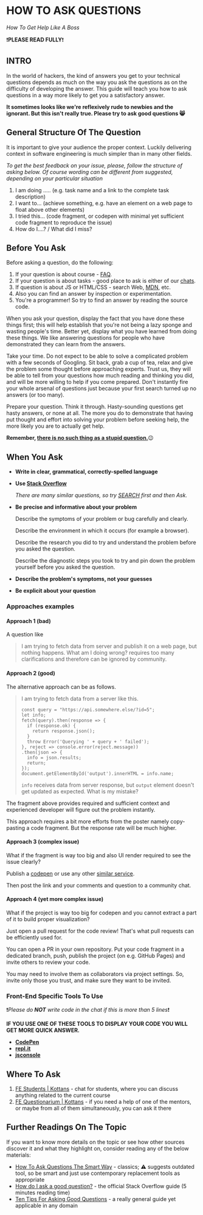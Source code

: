 # HOW TO ASK QUESTIONS
_How To Get Help Like A Boss_

:heavy_exclamation_mark:**PLEASE READ FULLY**:heavy_exclamation_mark:
## INTRO
In the world of hackers, the kind of answers you get to your technical questions depends as much on the way you ask the questions as on the difficulty of developing the answer. This guide will teach you how to ask questions in a way more likely to get you a satisfactory answer.

**It sometimes looks like we're reflexively rude to newbies and the ignorant. But this isn't really true. Please try to ask good questions :smile_cat:**
## General Structure Of The Question

It is important to give your audience the proper context.
Luckily delivering context in software engineering
is much simpler than in many other fields.

_To get the best feedback on your issue,
please, follow the structure of asking below.
Of course wording can be different from suggested,
depending on your particular situation_

1. I am doing ..... (e.g. task name
   and a link to the complete task description)
1. I want to... (achieve something, e.g. have an element on a web page to float above other elements)
1. I tried this... (code fragment, or codepen with minimal yet sufficient code fragment to reproduce the issue)
1. How do I....? / What did I miss?

## Before You Ask
Before asking a question, do the following:

1. If your question is about course - [FAQ](https://github.com/kottans/frontend/blob/master/faq.md).
2. If your question is about tasks -  good place to ask is either of our [chats](#where-to-ask).
3. If question is about JS or HTML/CSS - search Web, [MDN](https://developer.mozilla.org), etc.
4. Also you can find an answer by inspection or experimentation.
5. You're a programmer! So try to find an answer by reading the source code.

When you ask your question, display the fact that you have done these things first; this will help establish that you're not being a lazy sponge and wasting people's time. Better yet, display what you have learned from doing these things. We like answering questions for people who have demonstrated they can learn from the answers.

Take your time. Do not expect to be able to solve a complicated problem with a few seconds of Googling. Sit back, grab a cup of tea, relax and give the problem some thought before approaching experts. Trust us, they will be able to tell from your questions how much reading and thinking you did, and will be more willing to help if you come prepared. Don't instantly fire your whole arsenal of questions just because your first search turned up no answers (or too many).

Prepare your question. Think it through. Hasty-sounding questions get hasty answers, or none at all. The more you do to demonstrate that having put thought and effort into solving your problem before seeking help, the more likely you are to actually get help.

**Remember, [there is no such thing as a stupid question.](https://en.wikipedia.org/wiki/No_such_thing_as_a_stupid_question)**:wink:

## When You Ask
* **Write in clear, grammatical, correctly-spelled language**
* **Use [Stack Overflow](https://stackoverflow.com/)** 

    _There are many similar questions, so try [SEARCH](https://stackoverflow.com/search?q=) first and then Ask._

* **Be precise and informative about your problem**

     Describe the symptoms of your problem or bug carefully and clearly.
     
     Describe the environment in which it occurs (for example a browser).
     
     Describe the research you did to try and understand the problem before you asked the question.
     
     Describe the diagnostic steps you took to try and pin down the problem yourself before you asked the question.

* **Describe the problem's symptoms, not your guesses**

* **Be explicit about your question**

### Approaches examples

#### Approach 1 (bad)

A question like
> I am trying to fetch data from server and
> publish it on a web page, but nothing happens.
> What am I doing wrong?
requires too many clarifications and therefore
can be ignored by community.

#### Approach 2 (good)

The alternative approach can be as follows.

> I am trying to fetch data from a server like this.
> ```
> const query = "https://api.somewhere.else/?id=5";
> let info;
> fetch(query).then(response => {
>   if (response.ok) {
>     return response.json();
>   }
>   throw Error('Querying ' + query + ' failed');
> }, reject => console.error(reject.message))
> .then(json => {
>   info = json.results;
>   return;
> });
> document.getElementById('output').innerHTML = info.name;
> ```
> `info` receives data from server response, but `output`
> element doesn't get updated as expected. What is my mistake?

The fragment above provides required and sufficient context
and experienced developer will figure out the problem instantly.

This approach requires a bit more efforts from the poster
namely copy-pasting a code fragment. But the response rate
will be much higher.

#### Approach 3 (complex issue)

What if the fragment is way too big and also
UI render required to see the issue clearly?

Publish a [codepen](https://codepen.io/) or use
any other [similar service](#front-end-specific-tools-to-use).

Then post the link and your comments and question
to a community chat.

#### Approach 4 (yet more complex issue)

What if the project is way too big for codepen
and you cannot extract a part of it to build proper
visualization?

Just open a pull request for the code review!
That's what pull requests can be efficiently used for.

You can open a PR in your own repository.
Put your code fragment in a dedicated branch, push,
publish the project (on e.g. GitHub Pages) and invite
others to review your code.

You may need to involve them as collaborators via
project settings. So, invite only those you trust,
and make sure they want to be invited.

### Front-End Specific Tools To Use
:heavy_exclamation_mark:_Please do **NOT** write code in the chat if this is more than 5 lines_:heavy_exclamation_mark:


**IF YOU USE ONE OF THESE TOOLS TO DISPLAY YOUR CODE YOU WILL GET MORE QUICK ANSWER.**
* **[CodePen](https://codepen.io/)**
* **[repl.it](https://repl.it/)**
* **[jsconsole](https://jsconsole.com/?q=console.log(%27AA%27))**
## Where To Ask
1. [FE Students | Kottans](https://t.me/joinchat/DmX0JBHVkEhV1us2HdMmpA) - chat for students, where you can discuss anything related to the current course
2. [FE Questionarium | Kottans](https://t.me/joinchat/DmX0JAl-mh5W0jrWli8Ycw) - if you need a help of one of the mentors, or maybe from all of them simultaneously, you can ask it there

## Further Readings On The Topic

If you want to know more details on the topic
or see how other sources discover it and what
they highlight on, consider reading any of the
below materials:

- [How To Ask Questions The Smart Way](http://www.catb.org/esr/faqs/smart-questions.html) -
  classics; :warning: suggests outdated tool, so be smart
  and just use contemporary replacement tools as appropriate
- [How do I ask a good question?](https://stackoverflow.com/help/how-to-ask) -
  the official Stack Overflow guide (5 minutes reading time)
- [Ten Tips For Asking Good Questions](https://www.dummies.com/careers/find-a-job/interviews/ten-tips-for-asking-good-questions/) -
  a really general guide yet applicable in any domain

